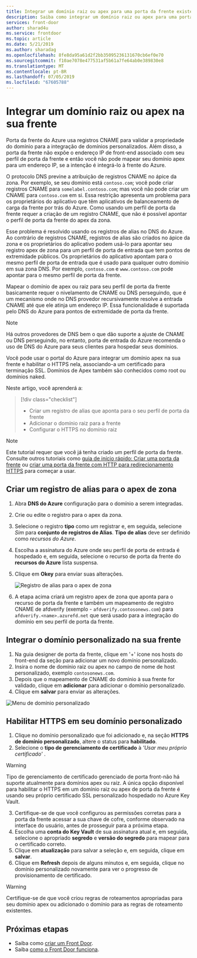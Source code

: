 ```yaml
---
title: Integrar um domínio raiz ou apex para uma porta da frente existente usando o portal do Azure
description: Saiba como integrar um domínio raiz ou apex para uma porta da frente existente usando o portal do Azure.
services: front-door
author: sharad4u
ms.service: frontdoor
ms.topic: article
ms.date: 5/21/2019
ms.author: sharadag
ms.openlocfilehash: 8fe8da95a61d2f2bb35095236131670cb6ef0e70
ms.sourcegitcommit: f10ae7078e477531af5b61a7fe64ab0e389830e8
ms.translationtype: MT
ms.contentlocale: pt-BR
ms.lasthandoff: 07/05/2019
ms.locfileid: "67605788"
---
```

# <a name="onboard-a-root-or-apex-domain-on-your-front-door"></a>Integrar um domínio raiz ou apex na sua frente
Porta da frente do Azure usa registros CNAME para validar a propriedade do domínio para a integração de domínios personalizados. Além disso, a porta da frente não expõe o endereço IP de front-end associado com seu perfil de porta da frente e então você não pode mapear seu domínio apex para um endereço IP, se a intenção é integrá-lo à frente do Azure.

O protocolo DNS previne a atribuição de registros CNAME no ápice da zona. Por exemplo, se seu domínio está `contoso.com`; você pode criar registros CNAME para `somelabel.contoso.com`; mas você não pode criar um CNAME para `contoso.com` em si. Essa restrição apresenta um problema para os proprietários do aplicativo que têm aplicativos de balanceamento de carga da frente por trás do Azure. Como usando um perfil de porta da frente requer a criação de um registro CNAME, que não é possível apontar o perfil de porta da frente do apex da zona.

Esse problema é resolvido usando os registros de alias no DNS do Azure. Ao contrário de registros CNAME, registros de alias são criados no ápice da zona e os proprietários do aplicativo podem usá-lo para apontar seu registro apex de zona para um perfil de porta de entrada que tem pontos de extremidade públicos. Os proprietários do aplicativo apontam para o mesmo perfil de porta de entrada que é usado para qualquer outro domínio em sua zona DNS. Por exemplo, `contoso.com` e `www.contoso.com` pode apontar para o mesmo perfil de porta da frente. 

Mapear o domínio de apex ou raiz para seu perfil de porta da frente basicamente requer o nivelamento de CNAME ou DNS perseguindo, que é um mecanismo onde no DNS provedor recursivamente resolve a entrada CNAME até que ele atinja um endereço IP. Essa funcionalidade é suportada pelo DNS do Azure para pontos de extremidade de porta da frente. 

> [!NOTE]
> Há outros provedores de DNS bem o que dão suporte a ajuste de CNAME ou DNS perseguindo, no entanto, porta de entrada do Azure recomenda o uso de DNS do Azure para seus clientes para hospedar seus domínios.

Você pode usar o portal do Azure para integrar um domínio apex na sua frente e habilitar o HTTPS nela, associando-a um certificado para terminação SSL. Domínios de Apex também são conhecidos como root ou domínios naked.

Neste artigo, você aprenderá a:

> [!div class="checklist"]
> * Criar um registro de alias que aponta para o seu perfil de porta da frente
> * Adicionar o domínio raiz para a frente
> * Configurar o HTTPS no domínio raiz

> [!NOTE]
> Este tutorial requer que você já tenha criado um perfil de porta da frente. Consulte outros tutoriais como [guia de início rápido: Criar uma porta da frente](./quickstart-create-front-door.md) ou [criar uma porta da frente com HTTP para redirecionamento HTTPS](./front-door-how-to-redirect-https.md) para começar a usar.

## <a name="create-an-alias-record-for-zone-apex"></a>Criar um registro de alias para o apex de zona

1. Abra **DNS do Azure** configuração para o domínio a serem integradas.
2. Crie ou edite o registro para o apex da zona.
3. Selecione o registro **tipo** como _um_ registrar e, em seguida, selecione _Sim_ para **conjunto de registros de Alias**. **Tipo de alias** deve ser definido como _recursos do Azure_.
4. Escolha a assinatura do Azure onde seu perfil de porta de entrada é hospedado e, em seguida, selecione o recurso de porta da frente do **recursos do Azure** lista suspensa.
5. Clique em **Okey** para enviar suas alterações.

    ![Registro de alias para o apex de zona](./media/front-door-apex-domain/front-door-apex-alias-record.png)

6. A etapa acima criará um registro apex de zona que aponta para o recurso de porta da frente e também um mapeamento de registro CNAME de afdverify (exemplo - `afdverify.contosonews.com`) para `afdverify.<name>.azurefd.net` que será usado para a integração do domínio em seu perfil de porta da frente.

## <a name="onboard-the-custom-domain-on-your-front-door"></a>Integrar o domínio personalizado na sua frente

1. Na guia designer de porta da frente, clique em '+' ícone nos hosts do front-end da seção para adicionar um novo domínio personalizado.
2. Insira o nome de domínio raiz ou apex no campo de nome de host personalizado, exemplo `contosonews.com`.
3. Depois que o mapeamento de CNAME do domínio à sua frente for validado, clique em **adicionar** para adicionar o domínio personalizado.
4. Clique em **salvar** para enviar as alterações.

![Menu de domínio personalizado](./media/front-door-apex-domain/front-door-onboard-apex-domain.png)

## <a name="enable-https-on-your-custom-domain"></a>Habilitar HTTPS em seu domínio personalizado

1. Clique no domínio personalizado que foi adicionado e, na seção **HTTPS de domínio personalizado**, altere o status para **habilitado**.
2. Selecione o **tipo de gerenciamento de certificado** à _'Usar meu próprio certificado'_ .

> [!WARNING]
> Tipo de gerenciamento de certificado gerenciado de porta front-não há suporte atualmente para domínios apex ou raiz. A única opção disponível para habilitar o HTTPS em um domínio raiz ou apex de porta da frente é usando seu próprio certificado SSL personalizado hospedado no Azure Key Vault.

3. Certifique-se de que você configurou as permissões corretas para a porta da frente acessar a sua chave de cofre, conforme observado na interface do usuário, antes de prosseguir para a próxima etapa.
4. Escolha uma **conta do Key Vault** de sua assinatura atual e, em seguida, selecione o apropriado **segredo** e **versão do segredo** para mapear para o certificado correto.
5. Clique em **atualização** para salvar a seleção e, em seguida, clique em **salvar**.
6. Clique em **Refresh** depois de alguns minutos e, em seguida, clique no domínio personalizado novamente para ver o progresso de provisionamento de certificado. 

> [!WARNING]
> Certifique-se de que você criou regras de roteamentos apropriadas para seu domínio apex ou adicionado o domínio para as regras de roteamento existentes.

## <a name="next-steps"></a>Próximas etapas

- Saiba como [criar um Front Door](quickstart-create-front-door.md).
- Saiba [como o Front Door funciona](front-door-routing-architecture.md).